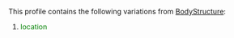 This profile contains the following variations from [BodyStructure](http://hl7.org/fhir/R4/bodystructure):

1. <span style='color:green'> location </span> 
